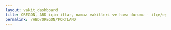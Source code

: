 ```yaml
---
layout: vakit_dashboard
title: OREGON, ABD için iftar, namaz vakitleri ve hava durumu - ilçe/eyalet seç
permalink: /ABD/OREGON/PORTLAND
---
```


<script type="text/javascript">
  var GLOBAL_COUNTRY = 'ABD';
  var GLOBAL_CITY = 'OREGON';
  var GLOBAL_STATE = 'PORTLAND';
  var lat = 72;
  var lon = 21;
</script>
